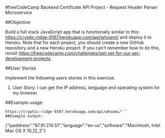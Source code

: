 #freeCodeCamp Backend Certificate API Project - Request Header Parser Microservice

##Objective

Build a full stack JavaScript app that is functionally similar to this:
https://cryptic-ridge-9197.herokuapp.com/api/whoami/ and deploy it to Heroku.
Note that for each project, you should create a new GitHub repository and
a new Heroku project. If you can't remember how to do this, revisit
https://freecodecamp.com/challenges/get-set-for-our-api-development-projects.

##User Stories

Implement the following users stories in this exercise.

1. User Story: I can get the IP address, language and operating system for
my browser.

##Example usage:
```
https://cryptic-ridge-9197.herokuapp.com/api/whoami/```
##Example output:
```
{"ipaddress":"97.91.210.51","language":"en-us","software":"Macintosh; Intel Mac OS X 10_12_2"}
```
